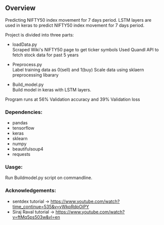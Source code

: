 ## Overview
Predicting NIFTY50 index movement for 7 days period.
LSTM layers are used in keras to predict NIFTY50 index movement for 7 days period.

Project is divided into three parts:</br>
* loadData.py</br>
Scraped Wiki's NIFTY50 page to get ticker symbols
Used Quandl API to fetch stock data for past 5 years

* Preprocess.py</br>
Label training data as 0(sell) and 1(buy)
Scale data using sklaern preprocessing libarary

* Build_model.py</br>
Build model in keras with LSTM layers.

Program runs at 56% Validation accuracy and 39% Validation loss

### Dependencies:
* pandas
* tensorflow
* keras
* sklearn
* numpy
* beautifulsoup4
* requests

### Uasge:
Run Buildmodel.py script on commandline.

### Acknowledgements:
* sentdex tutorial -> https://www.youtube.com/watch?time_continue=535&v=yWkpRdpOiPY
* Siraj Raval tutorial -> https://www.youtube.com/watch?v=ftMq5ps503w&vl=en
